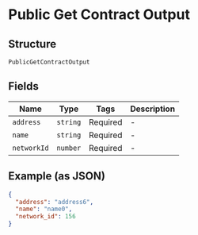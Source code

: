 
# Public Get Contract Output

## Structure

`PublicGetContractOutput`

## Fields

| Name | Type | Tags | Description |
|  --- | --- | --- | --- |
| `address` | `string` | Required | - |
| `name` | `string` | Required | - |
| `networkId` | `number` | Required | - |

## Example (as JSON)

```json
{
  "address": "address6",
  "name": "name0",
  "network_id": 156
}
```

